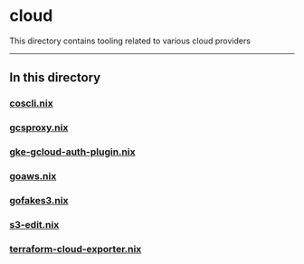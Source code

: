 # cloud

This directory contains tooling related to various cloud providers

---

## In this directory

### [coscli.nix](./coscli.nix)

### [gcsproxy.nix](./gcsproxy.nix)

### [gke-gcloud-auth-plugin.nix](./gke-gcloud-auth-plugin.nix)

### [goaws.nix](./goaws.nix)

### [gofakes3.nix](./gofakes3.nix)

### [s3-edit.nix](./s3-edit.nix)

### [terraform-cloud-exporter.nix](./terraform-cloud-exporter.nix)
